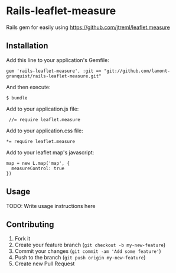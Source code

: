 # Rails-leaflet-measure

Rails gem for easily using https://github.com/jtreml/leaflet.measure

## Installation

Add this line to your application's Gemfile:

    gem 'rails-leaflet-measure', :git => "git://github.com/lamont-granquist/rails-leaflet-measure.git"

And then execute:

    $ bundle

Add to your application.js file:

     //= require leaflet.measure

Add to your application.css file:

    *= require leaflet.measure

Add to your leaflet map's javascript:

    map = new L.map('map', {
      measureControl: true
    })

## Usage

TODO: Write usage instructions here

## Contributing

1. Fork it
2. Create your feature branch (`git checkout -b my-new-feature`)
3. Commit your changes (`git commit -am 'Add some feature'`)
4. Push to the branch (`git push origin my-new-feature`)
5. Create new Pull Request
